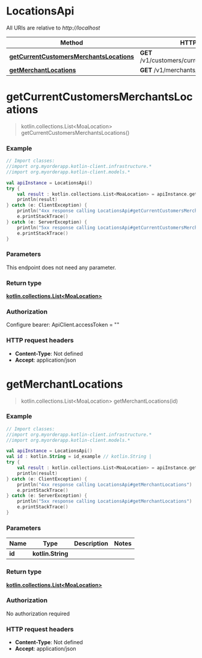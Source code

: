 # LocationsApi

All URIs are relative to *http://localhost*

Method | HTTP request | Description
------------- | ------------- | -------------
[**getCurrentCustomersMerchantsLocations**](LocationsApi.md#getCurrentCustomersMerchantsLocations) | **GET** /v1/customers/current/merchant/locations | 
[**getMerchantLocations**](LocationsApi.md#getMerchantLocations) | **GET** /v1/merchants/{id}/locations | 


<a name="getCurrentCustomersMerchantsLocations"></a>
# **getCurrentCustomersMerchantsLocations**
> kotlin.collections.List&lt;MoaLocation&gt; getCurrentCustomersMerchantsLocations()



### Example
```kotlin
// Import classes:
//import org.myorderapp.kotlin-client.infrastructure.*
//import org.myorderapp.kotlin-client.models.*

val apiInstance = LocationsApi()
try {
    val result : kotlin.collections.List<MoaLocation> = apiInstance.getCurrentCustomersMerchantsLocations()
    println(result)
} catch (e: ClientException) {
    println("4xx response calling LocationsApi#getCurrentCustomersMerchantsLocations")
    e.printStackTrace()
} catch (e: ServerException) {
    println("5xx response calling LocationsApi#getCurrentCustomersMerchantsLocations")
    e.printStackTrace()
}
```

### Parameters
This endpoint does not need any parameter.

### Return type

[**kotlin.collections.List&lt;MoaLocation&gt;**](MoaLocation.md)

### Authorization


Configure bearer:
    ApiClient.accessToken = ""

### HTTP request headers

 - **Content-Type**: Not defined
 - **Accept**: application/json

<a name="getMerchantLocations"></a>
# **getMerchantLocations**
> kotlin.collections.List&lt;MoaLocation&gt; getMerchantLocations(id)



### Example
```kotlin
// Import classes:
//import org.myorderapp.kotlin-client.infrastructure.*
//import org.myorderapp.kotlin-client.models.*

val apiInstance = LocationsApi()
val id : kotlin.String = id_example // kotlin.String | 
try {
    val result : kotlin.collections.List<MoaLocation> = apiInstance.getMerchantLocations(id)
    println(result)
} catch (e: ClientException) {
    println("4xx response calling LocationsApi#getMerchantLocations")
    e.printStackTrace()
} catch (e: ServerException) {
    println("5xx response calling LocationsApi#getMerchantLocations")
    e.printStackTrace()
}
```

### Parameters

Name | Type | Description  | Notes
------------- | ------------- | ------------- | -------------
 **id** | **kotlin.String**|  |

### Return type

[**kotlin.collections.List&lt;MoaLocation&gt;**](MoaLocation.md)

### Authorization

No authorization required

### HTTP request headers

 - **Content-Type**: Not defined
 - **Accept**: application/json

